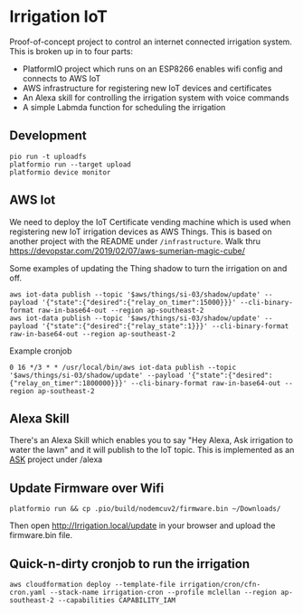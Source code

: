 # Irrigation IoT

Proof-of-concept project to control an internet connected irrigation system. This is broken up in to four parts:
   
* PlatformIO project which runs on an ESP8266 enables wifi config and connects to AWS IoT
* AWS infrastructure for registering new IoT devices and certificates
* An Alexa skill for controlling the irrigation system with voice commands
* A simple Labmda function for scheduling the irrigation

## Development

    pio run -t uploadfs
    platformio run --target upload
    platformio device monitor

## AWS Iot 

We need to deploy the IoT Certificate vending machine which is used when registering new IoT irrigation devices as AWS 
Things. This is based on another project with the README under `/infrastructure`. Walk thru https://devopstar.com/2019/02/07/aws-sumerian-magic-cube/

Some examples of updating the Thing shadow to turn the irrigation on and off. 

    aws iot-data publish --topic '$aws/things/si-03/shadow/update' --payload '{"state":{"desired":{"relay_on_timer":15000}}}' --cli-binary-format raw-in-base64-out --region ap-southeast-2
    aws iot-data publish --topic '$aws/things/si-03/shadow/update' --payload '{"state":{"desired":{"relay_state":1}}}' --cli-binary-format raw-in-base64-out --region ap-southeast-2

Example cronjob

    0 16 */3 * * /usr/local/bin/aws iot-data publish --topic '$aws/things/si-03/shadow/update' --payload '{"state":{"desired":{"relay_on_timer":1800000}}}' --cli-binary-format raw-in-base64-out --region ap-southeast-2

## Alexa Skill

There's an Alexa Skill which enables you to say "Hey Alexa, Ask irrigation to water the lawn" and it will publish to the IoT topic. 
This is implemented as an [ASK](https://developer.amazon.com/en-US/docs/alexa/smapi/ask-cli-command-reference.html) project under /alexa

## Update Firmware over Wifi

    platformio run && cp .pio/build/nodemcuv2/firmware.bin ~/Downloads/

Then open http://Irrigation.local/update in your browser and upload the firmware.bin file.

## Quick-n-dirty cronjob to run the irrigation

    aws cloudformation deploy --template-file irrigation/cron/cfn-cron.yaml --stack-name irrigation-cron --profile mclellan --region ap-southeast-2 --capabilities CAPABILITY_IAM
